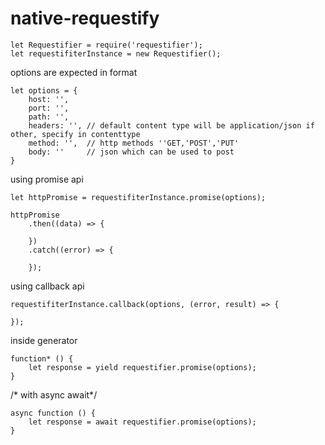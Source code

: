 # native-requestify



```
let Requestifier = require('requestifier');
let requestifiterInstance = new Requestifier();
```

options are expected in format
```
let options = {
    host: '', 
    port: '',
    path: '',
    headers: '', // default content type will be application/json if other, specify in contenttype
    method: '',  // http methods ''GET,'POST','PUT'
    body: ''     // json which can be used to post 
}
```

using promise api
```
let httpPromise = requestifiterInstance.promise(options);

httpPromise
    .then((data) => {

    })
    .catch((error) => {

    });
```

using callback api
```
requestifiterInstance.callback(options, (error, result) => {

});
```


inside generator
```
function* () {
    let response = yield requestifier.promise(options);
}
```


/* with async await*/
```
async function () {
    let response = await requestifier.promise(options);
}
```
